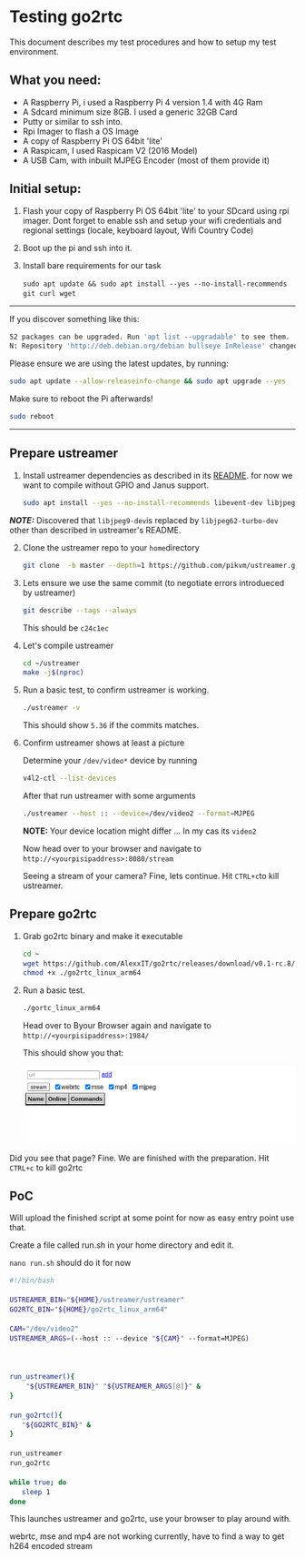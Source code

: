 # Testing go2rtc

This document describes my test procedures and how to setup my test environment.

## What you need:

-   A Raspberry Pi, i used a Raspberry Pi 4 version 1.4 with 4G Ram
-   A Sdcard minimum size 8GB. I used a generic 32GB Card
-   Putty or similar to ssh into.
-   Rpi Imager to flash a OS Image
-   A copy of Raspberry Pi OS 64bit 'lite'
-   A Raspicam, I used Raspicam V2 (2016 Model)
-   A USB Cam, with inbuilt MJPEG Encoder (most of them provide it)

## Initial setup:

1. Flash your copy of Raspberry Pi OS 64bit 'lite' to your SDcard using rpi imager. Dont forget to enable ssh and setup your wifi credentials and regional settings (locale, keyboard layout, Wifi Country Code)

2. Boot up the pi and ssh into it.

3. Install bare requirements for our task

    `sudo apt update && sudo apt install --yes --no-install-recommends git curl wget`

---

If you discover something like this:

```bash
52 packages can be upgraded. Run 'apt list --upgradable' to see them.
N: Repository 'http://deb.debian.org/debian bullseye InRelease' changed its 'Version' value from '11.5' to '11.6'
```

Please ensure we are using the latest updates, by running:

```bash
sudo apt update --allow-releaseinfo-change && sudo apt upgrade --yes
```

Make sure to reboot the Pi afterwards!

```bash
sudo reboot
```

---

## Prepare ustreamer

1. Install ustreamer dependencies as described in its [README](https://github.com/pikvm/ustreamer/blob/master/README.md).
   for now we want to compile without GPIO and Janus support.

    ```bash
    sudo apt install --yes --no-install-recommends libevent-dev libjpeg62-turbo-dev libbsd-dev
    ```

**_NOTE:_** Discovered that `libjpeg9-dev`is replaced by `libjpeg62-turbo-dev` other than described in ustreamer's README.

2. Clone the ustreamer repo to your `home`directory

    ```bash
    git clone  -b master --depth=1 https://github.com/pikvm/ustreamer.git
    ```

3. Lets ensure we use the same commit (to negotiate errors introdueced by ustreamer)

    ```bash
    git describe --tags --always
    ```

    This should be `c24c1ec`

4. Let's compile ustreamer

    ```bash
    cd ~/ustreamer
    make -j$(nproc)
    ```

5. Run a basic test, to confirm ustreamer is working.

    ```bash
    ./ustreamer -v
    ```

    This should show `5.36` if the commits matches.

6. Confirm ustreamer shows at least a picture

    Determine your `/dev/video*` device by running

    ```bash
    v4l2-ctl --list-devices
    ```

    After that run ustreamer with some arguments

    ```bash
    ./ustreamer --host :: --device=/dev/video2 --format=MJPEG
    ```

    **NOTE:** Your device location might differ ... In my cas its `video2`

    Now head over to your browser and navigate to
    `http://<yourpisipaddress>:8080/stream`

    Seeing a stream of your camera? Fine, lets continue. Hit `CTRL+c`to kill ustreamer.

## Prepare go2rtc

1. Grab go2rtc binary and make it executable

    ```bash
    cd ~
    wget https://github.com/AlexxIT/go2rtc/releases/download/v0.1-rc.8/go2rtc_linux_arm64
    chmod +x ./go2rtc_linux_arm64
    ```

2. Run a basic test.

    ```bash
    ./gortc_linux_arm64
    ```

    Head over to Byour Browser again and navigate to
    `http://<yourpisipaddress>:1984/`

    This should show you that:

    ![go2rtc-api](./assets/go2rtc-api.png)

Did you see that page? Fine. We are finished with the preparation.
Hit `CTRL+c` to kill go2rtc

## PoC

Will upload the finished script at some point for now as easy entry point use that.

Create a file called run.sh in your home directory and edit it.

`nano run.sh` should do it for now

```bash
#!/bin/bash

USTREAMER_BIN="${HOME}/ustreamer/ustreamer"
GO2RTC_BIN="${HOME}/go2rtc_linux_arm64"

CAM="/dev/video2"
USTREAMER_ARGS=(--host :: --device "${CAM}" --format=MJPEG)



run_ustreamer(){
    "${USTREAMER_BIN}" "${USTREAMER_ARGS[@]}" &
}

run_go2rtc(){
   "${GO2RTC_BIN}" &
}

run_ustreamer
run_go2rtc

while true; do
   sleep 1
done
```

This launches ustreamer and go2rtc, use your browser to play around with.

webrtc, mse and mp4 are not working currently, have to find a way to get h264 encoded stream
